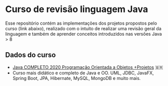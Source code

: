 # Curso de revisão linguagem Java

Esse repositório contém as implementações dos projetos propostos pelo curso (link abaixo), realizado com o intuito de realizar uma revisão geral da linguagem e também de aprender conceitos introduzidos nas versões Java > 8

## Dados do curso
+ [Java COMPLETO 2020 Programação Orientada a Objetos +Projetos](https://www.udemy.com/course/java-curso-completo/) &#x1f1e7;&#x1f1f7;
+ Curso mais didático e completo de Java e OO. UML, JDBC, JavaFX, Spring Boot, JPA, Hibernate, MySQL, MongoDB e muito mais.